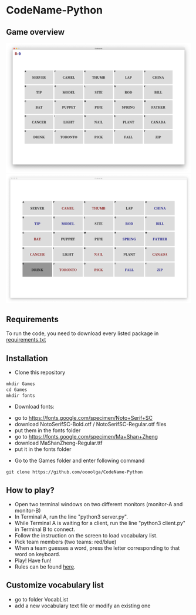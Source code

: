 # CodeName-Python

## Game overview
![demo-1](img/demo_screenA.png)
![demo-2](img/demo_screenB.png)

## Requirements

To run the code, you need to download every listed package in [requirements.txt](requirements.txt)

## Installation

- Clone this repository

```shell
mkdir Games
cd Games
mkdir fonts
```
- Download fonts: 
* go to https://fonts.google.com/specimen/Noto+Serif+SC
* download NotoSerifSC-Bold.otf / NotoSerifSC-Regular.otf files
* put them in the fonts folder
* go to https://fonts.google.com/specimen/Ma+Shan+Zheng
* download MaShanZheng-Regular.ttf
* put it in the fonts folder
- Go to the Games folder and enter following command
```shell
git clone https://github.com/oooolga/CodeName-Python
```

## How to play?

- Open two terminal windows on two different monitors (monitor-A and monitor-B)
- In Terminal A, run the line "python3 server.py".
- While Terminal A is waiting for a client, run the line "python3 client.py" in Terminal B to connect.
- Follow the instruction on the screen to load vocabulary list.
- Pick team members (two teams: red/blue)
- When a team guesses a word, press the letter corresponding to that word on keyboard.
- Play! Have fun!
- Rules can be found [here](https://czechgames.com/files/rules/codenames-rules-en.pdf).

## Customize vocabulary list
- go to folder VocabList
- add a new vocabulary text file or modify an existing one